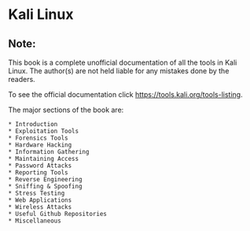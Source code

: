 # Kali Linux

## Note:

This book is a complete unofficial documentation of all the tools in Kali Linux. The author(s) are not held liable for any mistakes done by the readers.

To see the official documentation click https://tools.kali.org/tools-listing.

The major sections of the book are:

	* Introduction
	* Exploitation Tools
	* Forensics Tools
	* Hardware Hacking
	* Information Gathering
	* Maintaining Access
	* Password Attacks
	* Reporting Tools
	* Reverse Engineering
	* Sniffing & Spoofing
	* Stress Testing
	* Web Applications
	* Wireless Attacks
	* Useful Github Repositories
	* Miscellaneous